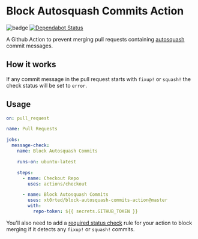 # Block Autosquash Commits Action

![badge](https://github.com/xt0rted/block-autosquash-commits-action/workflows/Push%20actions/badge.svg) [![Dependabot Status](https://api.dependabot.com/badges/status?host=github&repo=xt0rted/block-autosquash-commits-action)](https://dependabot.com)

A Github Action to prevent merging pull requests containing [autosquash](https://git-scm.com/docs/git-rebase#git-rebase---autosquash) commit messages.

## How it works

If any commit message in the pull request starts with `fixup!` or `squash!` the check status will be set to `error`.

## Usage

```yaml
on: pull_request

name: Pull Requests

jobs:
  message-check:
    name: Block Autosquash Commits

    runs-on: ubuntu-latest

    steps:
      - name: Checkout Repo
        uses: actions/checkout

      - name: Block Autosquash Commits
        uses: xt0rted/block-autosquash-commits-action@master
        with:
          repo-token: ${{ secrets.GITHUB_TOKEN }}
```

You'll also need to add a [required status check](https://help.github.com/en/articles/enabling-required-status-checks) rule for your action to block merging if it detects any `fixup!` or `squash!` commits.
